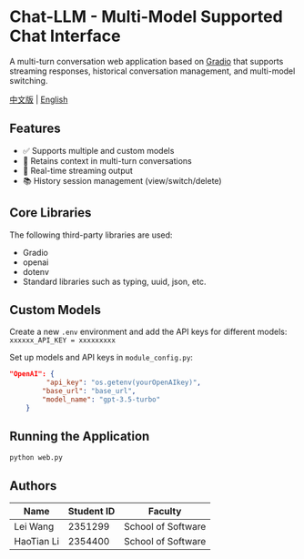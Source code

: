 # Chat-LLM - Multi-Model Supported Chat Interface

A multi-turn conversation web application based on [Gradio](https://www.gradio.app/) that supports streaming responses, historical conversation management, and multi-model switching.

[中文版](README.md) | [English](README-EN.md)

## Features
- ✅ Supports multiple and custom models
- 🧠 Retains context in multi-turn conversations
- 🔄 Real-time streaming output
- 📚 History session management (view/switch/delete)

## Core Libraries
The following third-party libraries are used:
- Gradio
- openai
- dotenv
- Standard libraries such as typing, uuid, json, etc.

## Custom Models
Create a new `.env` environment and add the API keys for different models:
`xxxxxx_API_KEY = xxxxxxxxx`

Set up models and API keys in `module_config.py`:
```json
"OpenAI": {
         "api_key": "os.getenv(yourOpenAIkey)",
        "base_url": "base_url",
        "model_name": "gpt-3.5-turbo"
    }
```

## Running the Application
```bash
python web.py
```

## Authors
| Name        | Student ID | Faculty           |
|-------------|------------|-------------------|
| Lei Wang    | 2351299    | School of Software |
| HaoTian Li  | 2354400    | School of Software |